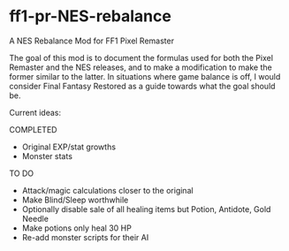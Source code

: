 # ff1-pr-NES-rebalance
A NES Rebalance Mod for FF1 Pixel Remaster

The goal of this mod is to document the formulas used for both the Pixel Remaster and the NES releases, and to make a modification to make the former similar to the latter. In situations where game balance is off, I would consider Final Fantasy Restored as a guide towards what the goal should be.

Current ideas:

COMPLETED

- Original EXP/stat growths
- Monster stats

TO DO

- Attack/magic calculations closer to the original
- Make Blind/Sleep worthwhile
- Optionally disable sale of all healing items but Potion, Antidote, Gold Needle
- Make potions only heal 30 HP
- Re-add monster scripts for their AI